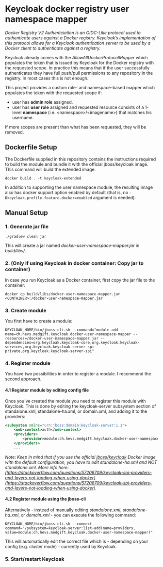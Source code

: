 # Keycloak docker registry user namespace mapper

_Docker Registry V2 Authentciation is an OIDC-Like protocol used to authenticate users against a Docker registry. Keycloak’s implementation of this protocol allows for a Keycloak authentication server to be used by a Docker client to authenticate against a registry._ 

Keycloak already comes with the _AllowAllDockerProtocolMapper_ which populates the token that is issued by Keycloak for the Docker registry with the requested scope. In practice this means that if the user successfully authenticates they have full push/pull permissions to any repository in the registry. In most cases this is not enough.

This project provides a custom role- and namespace-based mapper which populates the token with the requested scope if:

- user has **admin role** assigned.
- user has **user role** assigned and requested resource consists of a 1-level **namespace** (i.e. \<namespace>/\<imagename>) that matches his username.
 
If more scopes are present than what has been requested, they will be removed.

## Dockerfile Setup

The Dockerfile supplied in this repository contains the instructions required to build the module and bundle it with the official jboss/keycloak image. This command will build the extended image:

```
docker build . -t keycloak-extended
```

In addition to supporting the user namespace module, the resulting image also has docker support option enabled by default (that is, no `-Dkeycloak.profile.feature.docker=enabled` argument is needed).

## Manual Setup

### 1. Generate jar file

`./gradlew clean jar`

This will create a jar named _docker-user-namespace-mapper.jar_ in _build/libs/_.

### 2. (Only if using Keycloak in docker container: Copy jar to container)

In case you run Keycloak as a Docker container, first copy the jar file to the container:

`docker cp build/libs/docker-user-namespace-mapper.jar <CONTAINER>:/docker-user-namespace-mapper.jar`


### 3. Create module

You first have to create a module:

`KEYCLOAK_HOME/bin/jboss-cli.sh --command="module add --name=ch.hevs.medgift.keycloak.docker-user-namespace-mapper --resources=/docker-user-namespace-mapper.jar --dependencies=org.keycloak.keycloak-core,org.keycloak.keycloak-services,org.keycloak.keycloak-server-spi-private,org.keycloak.keycloak-server-spi"`


### 4. Register module

You have two possibilities in order to register a module. I recommend the second approach.

#### 4.1 Register module by editing config file

Once you’ve created the module you need to register this module with Keycloak. This is done by editing the keycloak-server subsystem section of standalone.xml, standalone-ha.xml, or domain.xml, and adding it to the providers:

```XML
<subsystem xmlns="urn:jboss:domain:keycloak-server:1.1">
    <web-context>auth</web-context>
    <providers>
        <provider>module:ch.hevs.medgift.keycloak.docker-user-namespace-mapper</provider>
    </providers>
    ...
```

*Note*: _Keep in mind that if you use the official [jboss/keycloak](https://hub.docker.com/r/jboss/keycloak/) Docker image with the default configuration, you have to edit standalone-ha.xml and NOT standalone.xml. More info here: [https://stackoverflow.com/questions/57208709/keycloak-spi-providers-and-layers-not-loading-when-using-docker](https://stackoverflow.com/questions/57208709/keycloak-spi-providers-and-layers-not-loading-when-using-docker)_.

#### 4.2 Register module using the jboss-cli

Alternatively - instead of manually editing _standalone.xml_, _standalone-ha.xml_, or _domain.xml_ - you can execute the following command:

`KEYCLOAK_HOME/bin/jboss-cli.sh --connect --command="/subsystem=keycloak-server:list-add(name=providers, value=module:ch.hevs.medgift.keycloak.docker-user-namespace-mapper)"`

This will automatically edit the correct file which is - depending on your config (e.g. cluster mode) - currently used by Keycloak.

### 5. Start/restart Keycloak
